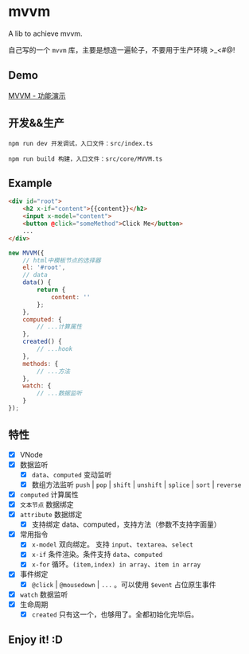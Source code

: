 # mvvm

A lib to achieve mvvm.

自己写的一个 `mvvm` 库，主要是想造一遍轮子，不要用于生产环境 >\_<#@!

## Demo

[MVVM - 功能演示](https://shalldie.github.io/demos/mvvm-no-vm/)

## 开发&&生产

    npm run dev 开发调试，入口文件：src/index.ts

    npm run build 构建，入口文件：src/core/MVVM.ts

## Example

```html
<div id="root">
    <h2 x-if="content">{{content}}</h2>
    <input x-model="content">
    <button @click="someMethod">Click Me</button>
    ...
</div>
```

```js
new MVVM({
    // html中模板节点的选择器
    el: '#root',
    // data
    data() {
        return {
            content: ''
        };
    },
    computed: {
        // ...计算属性
    },
    created() {
        // ...hook
    },
    methods: {
        // ...方法
    },
    watch: {
        // ...数据监听
    }
});
```

## 特性

-   [x] VNode
-   [x] 数据监听
    -   [x] `data`、`computed` 变动监听
    -   [x] 数组方法监听 `push` | `pop` | `shift` | `unshift` | `splice` | `sort` | `reverse`
-   [x] `computed` 计算属性
-   [x] `文本节点` 数据绑定
-   [x] `attribute` 数据绑定
    -   [x] 支持绑定 data、computed，支持方法（参数不支持字面量）
-   [x] 常用指令
    -   [x] `x-model` 双向绑定。 支持 `input`、`textarea`、`select`
    -   [x] `x-if` 条件渲染。条件支持 `data`、`computed`
    -   [x] `x-for` 循环。`(item,index) in array`、`item in array`
-   [x] 事件绑定
    -   [x] `@click` | `@mousedown` | `...` 。可以使用 `$event` 占位原生事件
-   [x] `watch` 数据监听
-   [x] 生命周期
    -   [x] `created` 只有这一个，也够用了。全都初始化完毕后。

## Enjoy it! :D
